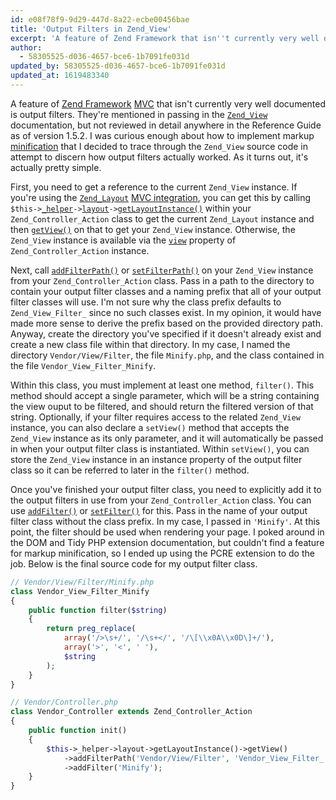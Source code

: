 ```yaml
---
id: e08f78f9-9d29-447d-8a22-ecbe00456bae
title: 'Output Filters in Zend_View'
excerpt: 'A feature of Zend Framework that isn''t currently very well documented is output filters.'
author:
  - 58305525-d036-4657-bce6-1b7091fe031d
updated_by: 58305525-d036-4657-bce6-1b7091fe031d
updated_at: 1619483340
---
```

A feature of [Zend Framework](http://framework.zend.com "Zend Framework") [MVC](https://framework.zend.com/manual/1.12/en/learning.quickstart.intro.html) that isn't currently very well documented is output filters. They're mentioned in passing in the [`Zend_View`](https://framework.zend.com/manual/1.12/en/zend.view.introduction.html) documentation, but not reviewed in detail anywhere in the Reference Guide as of version 1.5.2. I was curious enough about how to implement markup [minification](http://yuiblog.com/blog/2006/03/06/minification-v-obfuscation/ "Minification v Obfuscation - Yahoo! User Interface Blog") that I decided to trace through the `Zend_View` source code in attempt to discern how output filters actually worked. As it turns out, it's actually pretty simple.

First, you need to get a reference to the current `Zend_View` instance. If you're using the [`Zend_Layout`](https://framework.zend.com/manual/1.12/en/zend.layout.html) [MVC integration](https://framework.zend.com/manual/1.12/en/zend.layout.quickstart.html#zend.layout.quickstart.mvc), you can get this by calling `$this->`[`_helper`](https://framework.zend.com/apidoc/1.12/classes/Zend_Controller_Action.html#property__helper)`->`[`layout`](https://framework.zend.com/apidoc/1.12/classes/Zend_Layout_Controller_Action_Helper_Layout.html)`->`[`getLayoutInstance()`](https://framework.zend.com/apidoc/1.12/classes/Zend_Layout_Controller_Action_Helper_Layout.html#method_getLayoutInstance) within your `Zend_Controller_Action` class to get the current `Zend_Layout` instance and then [`getView()`](https://framework.zend.com/apidoc/1.12/classes/Zend_Layout.html#method_getView) on that to get your `Zend_View` instance. Otherwise, the `Zend_View` instance is available via the [`view`](https://framework.zend.com/apidoc/1.12/classes/Zend_Controller_Action.html#property_view) property of `Zend_Controller_Action` instance.

Next, call [`addFilterPath()`](https://framework.zend.com/apidoc/1.12/classes/Zend_View_Abstract.html#method_addFilterPath) or [`setFilterPath()`](https://framework.zend.com/apidoc/1.12/classes/Zend_View_Abstract.html#method_setFilterPath) on your `Zend_View` instance from your `Zend_Controller_Action` class. Pass in a path to the directory to contain your output filter classes and a naming prefix that all of your output filter classes will use. I'm not sure why the class prefix defaults to `Zend_View_Filter_` since no such classes exist. In my opinion, it would have made more sense to derive the prefix based on the provided directory path. Anyway, create the directory you've specified if it doesn't already exist and create a new class file within that directory. In my case, I named the directory `Vendor/View/Filter`, the file `Minify.php`, and the class contained in the file `Vendor_View_Filter_Minify`.

Within this class, you must implement at least one method, `filter()`. This method should accept a single parameter, which will be a string containing the view ouput to be filtered, and should return the filtered version of that string. Optionally, if your filter requires access to the related `Zend_View` instance, you can also declare a `setView()` method that accepts the `Zend_View` instance as its only parameter, and it will automatically be passed in when your output filter class is instantiated. Within `setView()`, you can store the `Zend_View` instance in an instance property of the output filter class so it can be referred to later in the `filter()` method.

Once you've finished your output filter class, you need to explicitly add it to the output filters in use from your `Zend_Controller_Action` class. You can use [`addFilter()`](https://framework.zend.com/apidoc/1.12/classes/Zend_View_Abstract.html#method_addFilter) or [`setFilter()`](https://framework.zend.com/apidoc/1.12/classes/Zend_View_Abstract.html#method_setFilter) for this. Pass in the name of your output filter class without the class prefix. In my case, I passed in `'Minify'`. At this point, the filter should be used when rendering your page. I poked around in the DOM and Tidy PHP extension documentation, but couldn't find a feature for markup minification, so I ended up using the PCRE extension to do the job. Below is the final source code for my output filter class.

```php
// Vendor/View/Filter/Minify.php
class Vendor_View_Filter_Minify
{
    public function filter($string)
    {
        return preg_replace(
            array('/>\s+/', '/\s+</', '/\[\\x0A\\x0D\]+/'),
            array('>', '<', ' '),
            $string
        );
    }
}
```

```php
// Vendor/Controller.php
class Vendor_Controller extends Zend_Controller_Action
{
    public function init()
    {
        $this->_helper->layout->getLayoutInstance()->getView()
            ->addFilterPath('Vendor/View/Filter', 'Vendor_View_Filter_')
            ->addFilter('Minify');
    }
}
```